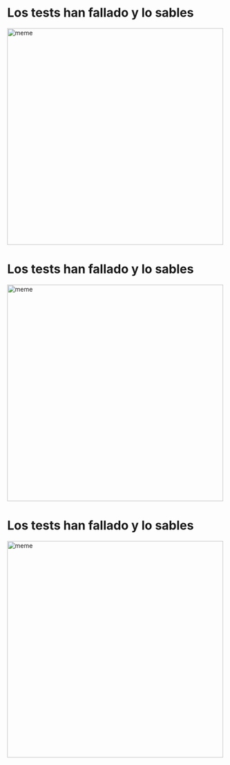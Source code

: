 <h1>Los tests han fallado y lo sables</h1> <img src="https://i.redd.it/v2gkcclwjyda1.gif" alt="meme" width="500" height="500"></img><h1>Los tests han fallado y lo sables</h1> <img src="https://i.redd.it/2sfilt5wjmda1.jpg" alt="meme" width="500" height="500"></img><h1>Los tests han fallado y lo sables</h1> <img src="https://i.imgur.com/Nblbgx7.jpg" alt="meme" width="500" height="500"></img>
